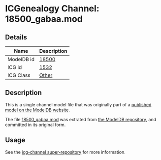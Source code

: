 # ICGenealogy Channel: 18500\_gabaa.mod

## Details

Name | Description
---- | -----------
ModelDB id | [18500](http://senselab.med.yale.edu/ModelDB/ShowModel.cshtml?model=18500)
ICG id | [1532](http://icg.neurotheory.ox.ac.uk/channels/other/1532)
ICG Class | [Other](http://icg.neurotheory.ox.ac.uk/channels/other)

## Description

This is a single channel model file that was originally part of a [published model on the ModelDB website](http://senselab.med.yale.edu/mModelDB/ShowModel.cshtml?model=18500).

The file [18500\_gabaa.mod](18500_gabaa.mod) was extrated from [the ModelDB repository](http://senselab.med.yale.edu/ModelDB/ShowModel.cshtml?model=18500), and committed in its original form.

## Usage

See the [icg-channel super-repository](https://github.com/icgenealogy/icg-channels) for more information.